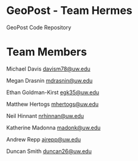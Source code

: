 GeoPost - Team Hermes
=====================

GeoPost Code Repository

Team Members
============

Michael Davis davism78@uw.edu

Megan Drasnin mdrasnin@uw.edu

Ethan Goldman-Kirst egk35@uw.edu

Matthew Hertogs mhertogs@uw.edu

Neil Hinnant nrhinnan@uw.edu

Katherine Madonna madonk@uw.edu

Andrew Repp ajrepp@uw.edu

Duncan Smith duncan26@uw.edu
